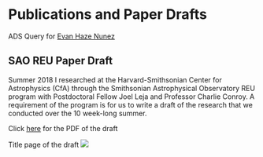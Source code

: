 # Publications and Paper Drafts

ADS Query for [Evan Haze Nunez](https://ui.adsabs.harvard.edu/#search/q=%20%20author%3A%22Haze%20Nunez%2C%20Evan%22&sort=date%20desc%2C%20bibcode%20desc&p_=0)

## SAO REU Paper Draft 

Summer 2018 I researched at the Harvard-Smithsonian Center for Astrophysics (CfA) through the Smithsonian Astrophysical Observatory REU program with Postdoctoral Fellow Joel Leja and Professor Charlie Conroy. A requirement of the program is for us to write a draft of the research that we conducted over the 10 week-long summer. 

Click [here](https://evanhazey.github.io/evanhazenunez/Graphics/Nunez_SAO_REU_Final.pdf) for the PDF of the draft

Title page of the draft
<img src="https://evanhazey.github.io/evanhazenunez/Graphics/Nunez_SAO_REU_Final.png">
